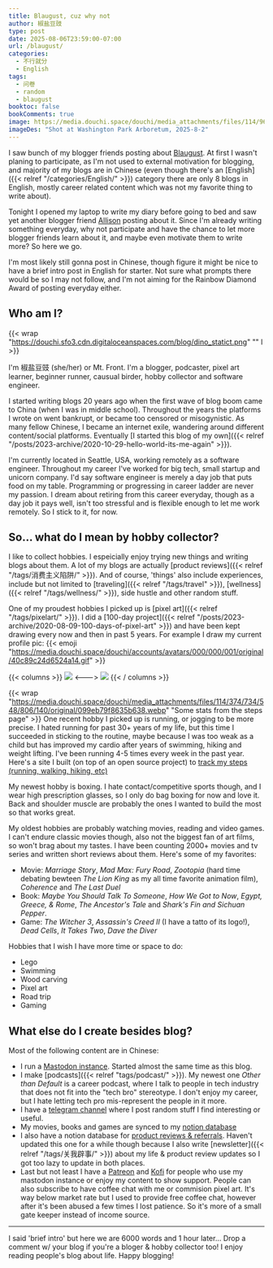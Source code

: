 ```yaml
---
title: Blaugust, cuz why not
author: 椒盐豆豉
type: post
date: 2025-08-06T23:59:00-07:00
url: /blaugust/
categories:
  - 不行就分
  - English
tags:
  - 问卷
  - random
  - blaugust
booktoc: false
bookComments: true
image: https://media.douchi.space/douchi/media_attachments/files/114/963/848/216/692/751/original/10aea27f1464baff.png
imageDes: "Shot at Washington Park Arboretum, 2025-8-2"
---
```


I saw bunch of my blogger friends posting about [Blaugust](https://nerdgirlthoughts.game.blog/2025/07/10/blaugust-2025-is-coming/?utm_source=blog.douchi.space). At first I wasn't planing to participate, as I'm not used to external motivation for blogging, and majority of my blogs are in Chinese (even though there's an [English]({{< relref "/categories/English/" >}}) category there are only 8 blogs in English, mostly career related content which was not my favorite thing to write about).

Tonight I opened my laptop to write my diary before going to bed and saw yet another blogger friend [Allison](https://thewanderingallison.vercel.app/posts/diary20250807/?utm_source=blog.douchi.space) posting about it. Since I'm already writing something everyday, why not participate and have the chance to let more blogger friends learn about it, and maybe even motivate them to write more? So here we go.

I'm most likely still gonna post in Chinese, though figure it might be nice to have a brief intro post in English for starter. Not sure what prompts there would be so I may not follow, and I'm not aiming for the Rainbow Diamond Award of posting everyday either.

<!--more-->

## Who am I?
{{< wrap "https://douchi.sfo3.cdn.digitaloceanspaces.com/blog/dino_statict.png" "" l >}}

I'm 椒盐豆豉 (she/her) or Mt. Front. I'm a blogger, podcaster, pixel art learner, beginner runner, causual birder, hobby collector and software engineer.

I started writing blogs 20 years ago when the first wave of blog boom came to China (when I was in middle school). Throughout the years the platforms I wrote on went bankrupt, or became too censored or misogynistic. As many fellow Chinese, I became an internet exile, wandering around different content/social platforms. Eventually [I started this blog of my own]({{< relref "/posts/2023-archive/2020-10-29-hello-world-its-me-again" >}}).

I'm currently located in Seattle, USA, working remotely as a software engineer. Throughout my career I've worked for big tech, small startup and unicorn company. I'd say software engineer is merely a day job that puts food on my table. Programming or progressing in career ladder are never my passion. I dream about retiring from this career everyday, though as a day job it pays well, isn't too stressful and is flexible enough to let me work remotely. So I stick to it, for now.

## So... what do I mean by hobby collector?
I like to collect hobbies. I espeicially enjoy trying new things and writing blogs about them. A lot of my blogs are actually [product reviews]({{< relref "/tags/消费主义陷阱/" >}}). And of course, 'things' also include experiences, include but not limited to [traveling]({{< relref "/tags/travel" >}}), [wellness]({{< relref "/tags/wellness/" >}}), side hustle and other random stuff.

One of my proudest hobbies I picked up is [pixel art]({{< relref "/tags/pixelart/" >}}). I did a [100-day project]({{< relref "/posts/2023-archive/2020-08-09-100-days-of-pixel-art" >}}) and have been kept drawing every now and then in past 5 years. For example I draw my current profile pic: {{< emoji "https://media.douchi.space/douchi/accounts/avatars/000/000/001/original/40c89c24d6524a14.gif" >}}

{{< columns >}}
![](https://media.douchi.space/douchi/media_attachments/files/110/456/270/837/230/169/original/2c351c634b413454.png)
<--->
![](https://media.douchi.space/douchi/media_attachments/files/111/428/680/896/891/063/original/d91c1fdb8680e763.png)
{{< / columns >}}

{{< wrap "https://media.douchi.space/douchi/media_attachments/files/114/374/734/548/806/140/original/099eb79f8635b638.webp" "Some stats from the steps page" >}}
One recent hobby I picked up is running, or jogging to be more precise. I hated running for past 30+ years of my life, but this time I succeeded in sticking to the routine, maybe because I was too weak as a child but has improved my cardio after years of swimming, hiking and weight lifting. I've been running 4-5 times every week in the past year. Here's a site I built (on top of an open source project) to [track my steps (running, walking, hiking, etc)](https://steps.douchi.space?utm_source=blog)

My newest hobby is boxing. I hate contact/competitive sports though, and I wear high prescription glasses, so I only do bag boxing for now and love it. Back and shoulder muscle are probably the ones I wanted to build the most so that works great.

My oldest hobbies are probably watching movies, reading and video games. I can't endure classic movies though, also not the biggest fan of art films, so won't brag about my tastes. I have been counting 2000+ movies and tv series and written short reviews about them. Here's some of my favorites:
- Movie: *Marriage Story*, *Mad Max: Fury Road*, *Zootopia* (hard time debating bewteen *The Lion King* as my all time favorite animation film), *Coherence* and *The Last Duel*
- Book: *Maybe You Should Talk To Someone*, *How We Got to Now*, *Egypt, Greece, & Rome*, *The Ancestor's Tale* and *Shark's Fin and Sichuan Pepper*.
- Game: *The Witcher 3*, *Assassin's Creed II* (I have a tatto of its logo!), *Dead Cells*, *It Takes Two*, *Dave the Diver*

Hobbies that I wish I have more time or space to do:
- Lego
- Swimming
- Wood carving
- Pixel art
- Road trip
- Gaming

## What else do I create besides blog?
Most of the following content are in Chinese:

- I run a [Mastodon instance](https://douchi.space). Started almost the same time as this blog. 
- I make [podcasts]({{< relref "tags/podcast/" >}}). My newest one *Other than Default* is a career podcast, where I talk to people in tech industry that does not fit into the "tech bro" stereotype. I don't enjoy my career, but I hate letting tech pro mis-represent the people in it more.
- I have a [telegram channel](https://t.me/mtfront) where I post random stuff I find interesting or useful.
- My movies, books and games are synced to my [notion database](https://mtfront.notion.site/2485c762efe040b988531aaa3e45ad25?source=copy_link)
- I also have a notion database for [product reviews & referrals](https://mtfront.notion.site/mtfront-shopping-reviews-e568ee6ebaa44b5da146cbe4ac4663eb?source=copy_link). Haven't updated this one for a while though because I also write [newsletter]({{< relref "/tags/关我辟事/" >}}) about my life & product review updates so I got too lazy to update in both places.
- Last but not least I have a [Patreon](https://www.patreon.com/bePatron?u=46962965) and [Kofi](https://ko-fi.com/S6S130C16) for people who use my mastodon instance or enjoy my content to show support. People can also subscribe to have coffee chat with me or commision pixel art. It's way below market rate but I used to provide free coffee chat, however after it's been abused a few times I lost patience. So it's more of a small gate keeper instead of income source.

---

I said 'brief intro' but here we are 6000 words and 1 hour later... Drop a comment w/ your blog if you're a bloger & hobby collector too! I enjoy reading people's blog about life. Happy blogging!
